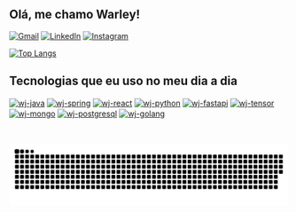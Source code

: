 ## Olá, me chamo Warley!
[![Gmail](https://img.shields.io/badge/Gmail-D14836?style=for-the-badge&logo=gmail&logoColor=white)](mailto:warleycandidojr@gmail.com)
[![LinkedIn](https://img.shields.io/badge/linkedin-%230077B5.svg?style=for-the-badge&logo=linkedin&logoColor=white)](https://www.linkedin.com/in/warleyjr)
[![Instagram](https://img.shields.io/badge/Instagram-%23E4405F.svg?style=for-the-badge&logo=Instagram&logoColor=white)](https://www.instagram.com/warleycpjunior)

[![Top Langs](https://github-readme-stats.vercel.app/api/top-langs/?username=warleyjr10&layout=compact)](https://github.com/warleyjr10?tab=repositories)

## Tecnologias que eu uso no meu dia a dia


<div style="display: inline_block">
<a href="https://www.java.com/"><img align="center" alt="wj-java" height="40" width="50" src="https://cdn.jsdelivr.net/gh/devicons/devicon/icons/java/java-original.svg"/></a>
<a href="https://spring.io/"><img align="center" alt="wj-spring" height="40" width="50" src="https://cdn.jsdelivr.net/gh/devicons/devicon/icons/spring/spring-original.svg"/></a>
<a href="https://reactjs.org/"><img align="center" alt="wj-react" height="40" width="50" src="https://cdn.jsdelivr.net/gh/devicons/devicon/icons/react/react-original.svg"/></a>
<a href="https://www.python.org/"><img align="center" alt="wj-python" height="40" width="50" src="https://cdn.jsdelivr.net/gh/devicons/devicon/icons/python/python-original.svg"/></a>
<a href="https://fastapi.tiangolo.com/"><img align="center" alt="wj-fastapi" height="40" width="50" src="https://cdn.jsdelivr.net/gh/devicons/devicon/icons/fastapi/fastapi-original.svg"/></a>
<a href="https://www.tensorflow.org/"><img align="center" alt="wj-tensor" height="40" width="50" src="https://cdn.jsdelivr.net/gh/devicons/devicon/icons/tensorflow/tensorflow-original.svg"/></a>
<a href="https://www.mongodb.com/"><img align="center" alt="wj-mongo" height="40" width="50" src="https://cdn.jsdelivr.net/gh/devicons/devicon/icons/mongodb/mongodb-original.svg"/></a>
<a href="https://www.postgresql.org/"><img align="center" alt="wj-postgresql" height="40" width="50" src="https://cdn.jsdelivr.net/gh/devicons/devicon/icons/postgresql/postgresql-original.svg"/></a>
<a href="=https://go.dev/"><img align="center" alt="wj-golang" height="40" width="50" src="https://cdn.jsdelivr.net/gh/devicons/devicon/icons/go/go-original-wordmark.svg"/></a>
</div><br/>

  ##
  

![Snake animation](https://github.com/warleyjr10/warleyjr10/blob/output/github-contribution-grid-snake.svg)
